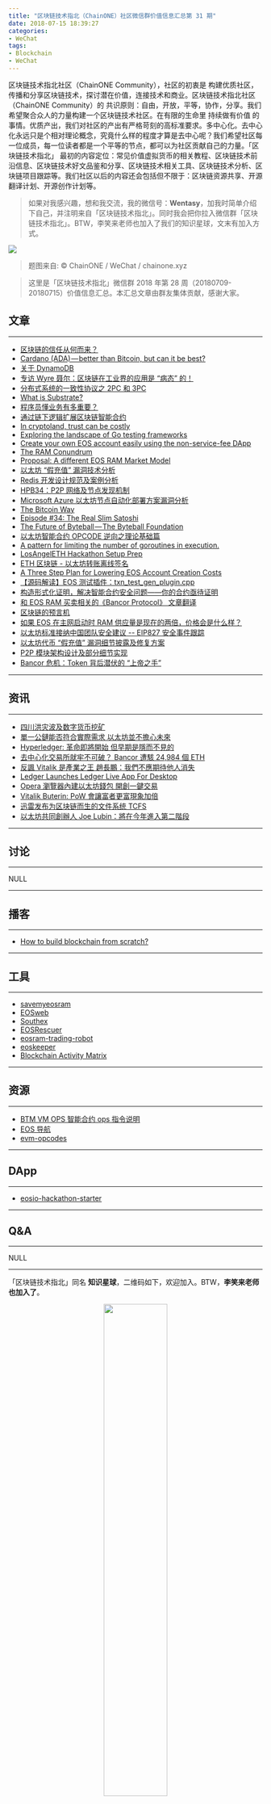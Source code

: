 ```yaml
---
title: "区块链技术指北（ChainONE）社区微信群价值信息汇总第 31 期"
date: 2018-07-15 18:39:27
categories:
- WeChat
tags:
- Blockchain
- WeChat
---
```

区块链技术指北社区（ChainONE Community），社区的初衷是 构建优质社区，传播和分享区块链技术，探讨潜在价值，连接技术和商业。区块链技术指北社区（ChainONE Community）的 共识原则：自由，开放，平等，协作，分享。我们希望聚合众人的力量构建一个区块链技术社区。在有限的生命里 持续做有价值 的事情。优质产出，我们对社区的产出有严格苛刻的高标准要求。多中心化。去中心化永远只是个相对理论概念，究竟什么样的程度才算是去中心呢？我们希望社区每一位成员，每一位读者都是一个平等的节点，都可以为社区贡献自己的力量。「区块链技术指北」 最初的内容定位：常见价值虚拟货币的相关教程、区块链技术前沿信息、区块链技术好文品鉴和分享、区块链技术相关工具、区块链技术分析、区块链项目跟踪等。我们社区以后的内容还会包括但不限于：区块链资源共享、开源翻译计划、开源创作计划等。
<!-- more -->

> 如果对我感兴趣，想和我交流，我的微信号：**Wentasy**，加我时简单介绍下自己，并注明来自「区块链技术指北」。同时我会把你拉入微信群「区块链技术指北」。BTW，李笑来老师也加入了我们的知识星球，文末有加入方式。

![](https://i.imgur.com/EFxCQjC.png)

> 题图来自: © ChainONE / WeChat / chainone.xyz

> 这里是「区块链技术指北」微信群 2018 年第 28 周（20180709-20180715）价值信息汇总。本汇总文章由群友集体贡献，感谢大家。

## 文章
***

* [区块链的信任从何而来？](https://bcage.one/d/799-blockchain)
* [Cardano (ADA) — better than Bitcoin, but can it be best?](https://bcage.one/d/802-cardano-ada-better-than-bitcoin-but-can-it-be-best)
* [关于 DynamoDB](https://bcage.one/d/807-dynamodb)
* [专访 Wyre 聂尔：区块链在工业界的应用是 “病态” 的！](https://bcage.one/d/808-wyre)
* [分布式系统的一致性协议之 2PC 和 3PC](https://bcage.one/d/810-2pc-3pc)
* [What is Substrate?](https://bcage.one/d/812-what-is-substrate)
* [程序员懂业务有多重要？](https://bcage.one/d/814-programmer)
* [通过链下逻辑扩展区块链智能合约](https://bcage.one/d/815-smart-contract)
* [In cryptoland, trust can be costly](https://bcage.one/d/816-in-cryptoland-trust-can-be-costly)
* [Exploring the landscape of Go testing frameworks](https://bcage.one/d/817-exploring-the-landscape-of-go-testing-frameworks)
* [Create your own EOS account easily using the non-service-fee DApp](https://bcage.one/d/818-create-your-own-eos-account-easily-using-the-non-service-fee-dapp)
* [The RAM Conundrum](https://bcage.one/d/819-the-ram-conundrum)
* [Proposal: A different EOS RAM Market Model](https://bcage.one/d/820-proposal-a-different-eos-ram-market-model)
* [以太坊 “假充值” 漏洞技术分析](https://bcage.one/d/822-ether)
* [Redis 开发设计规范及案例分析](https://bcage.one/d/823-redis)
* [HPB34：P2P 网络及节点发现机制](https://bcage.one/d/826-hpb34-p2p)
* [Microsoft Azure 以太坊节点自动化部署方案漏洞分析](https://bcage.one/d/827-microsoft-azure)
* [The Bitcoin Way](https://bcage.one/d/833-the-bitcoin-way)
* [Episode #34: The Real Slim Satoshi](https://bcage.one/d/834-episode-34-the-real-slim-satoshi)
* [The Future of Byteball — The Byteball Foundation](https://bcage.one/d/835-the-future-of-byteball-the-byteball-foundation)
* [以太坊智能合约 OPCODE 逆向之理论基础篇](https://bcage.one/d/838-opcode)
* [A pattern for limiting the number of goroutines in execution.](https://bcage.one/d/842-a-pattern-for-limiting-the-number-of-goroutines-in-execution)
* [LosAngelETH Hackathon Setup Prep](https://bcage.one/d/843-losangeleth-hackathon-setup-prep)
* [ETH 区块链 - 以太坊转账离线签名](https://bcage.one/d/844-eth)
* [A Three Step Plan for Lowering EOS Account Creation Costs](https://bcage.one/d/845-a-three-step-plan-for-lowering-eos-account-creation-costs)
* [【源码解读】EOS 测试插件：txn_test_gen_plugin.cpp](https://bcage.one/d/847-eos-txn-test-gen-plugin-cpp)
* [构造形式化证明，解决智能合约安全问题——你的合约亟待证明](https://mp.weixin.qq.com/s?__biz=MzUxNTgyNDk5NQ==&mid=2247483887&idx=1&sn=d912d1ae8062868660d11b165c0eac01&chksm=f9b18de3cec604f5afb1dc3bf4ad462416d77b98463c92a209f8c327e3707fb80a33a90684d5&mpshare=1&scene=1&srcid=0708R21gD14WcIjzJlN5TbdX#rd)
* [和 EOS RAM 买卖相关的《Bancor Protocol》 文章翻译](https://mp.weixin.qq.com/s?__biz=MzU3NjQxMTcyNQ==&mid=2247483684&idx=1&sn=9d634044f25bcabd0d4b3fcc1f63ab77&chksm=fd150006ca628910d0929badf498d329ba6ee62df116c4e55abeba9eabbc38f4c1287ba73a09&mpshare=1&scene=1&srcid=0709fdOszlhv18rw6FuLLmIH#rd)
* [区块链的预言机](https://mp.weixin.qq.com/s?__biz=MzI2NjkzNjYzNw==&mid=2247483845&idx=1&sn=4a56e77e82ad725ce430b67cda509fea&chksm=ea87c997ddf04081de2e068173157dc20ae3e43295dd97c4b610f8a557fe19ee0a7b70193fc1&mpshare=1&scene=1&srcid=0712l7y2OIFDR5t70Qp64081#rd)
* [如果 EOS 在主网启动时 RAM 供应量是现在的两倍，价格会是什么样？](https://mp.weixin.qq.com/s?__biz=MzU3NjQxMTcyNQ==&mid=2247483692&idx=1&sn=1609d37ca4356541c125b2322e01ee27&chksm=fd15000eca628918e82b25af580e1ace047e32729e184e2b0a783a423078b8c47fe70d7b6151&mpshare=1&scene=1&srcid=0712cfIIlcPSbezlw0EzVWII#rd)
* [以太坊标准接纳中国团队安全建议 -- EIP827 安全事件跟踪](https://mp.weixin.qq.com/s?__biz=MzUxNTgyNDk5NQ==&mid=2247483912&idx=1&sn=6777f302831a59126b7bf25cadce6e70&chksm=f9b18e04cec6071287f643465190897eb9d10a4e51405fdb0ed2ea5add3291089438cc395057&mpshare=1&scene=1&srcid=0714MGAl1ubnnBJJg09MSZhw#rd)
* [以太坊代币 “假充值” 漏洞细节披露及修复方案](https://mp.weixin.qq.com/s?__biz=MzU4ODQ3NTM2OA==&mid=2247483877&idx=1&sn=245963d250754c6045cf2ee3d4886d4d&chksm=fddd7f62caaaf674e8f55d17987264173cd146cf11e9ccb8c72cb2e01dccb0b0aeb76c6fde2d&mpshare=1&scene=1&srcid=0711QTeneLlapD6AzpsVQUi8#rd)
* [P2P 模块架构设计及部分细节实现](https://mp.weixin.qq.com/s?__biz=MzUzODg4ODkwNA==&mid=2247483678&idx=1&sn=7f43dac281e00d66cf2d2a4710afefde&chksm=fad19eb9cda617af248b13a59002b8a7643235b5accdd5ddc42c8c62f4fda353626745368909&mpshare=1&scene=1&srcid=0713lJZ2soFbNMD2gyhci0Xy#rd)
* [Bancor 危机：Token 背后潜伏的 “上帝之手”](https://mp.weixin.qq.com/s?__biz=MzUxNTgyNDk5NQ==&mid=2247483945&idx=1&sn=a427ee788b27a4e9498c64813eb99973&chksm=f9b18e25cec60733c4b7442af537e5c83dd808df277f4ca4d2cc38f1349305abf181305326d0&mpshare=1&scene=1&srcid=0714fb2pi0YBiIswpMrPiKD0#rd)

***

## 资讯
***

* [四川洪灾波及数字货币挖矿](https://bcage.one/d/800-hashrate)
* [單一公鏈能否符合實際需求 以太坊並不擔心未來](https://bcage.one/d/805-chain)
* [Hyperledger: 革命即將開始 但早期是隱而不見的](https://bcage.one/d/806-hyperledger)
* [去中心化交易所就牢不可破？ Bancor 遭駭 24,984 個 ETH](https://bcage.one/d/813-bancor-24-984-eth)
* [反諷 Vitalik 是產業之王 趙長鵬：我們不應期待他人消失](https://bcage.one/d/824-vitalik)
* [Ledger Launches Ledger Live App For Desktop](https://bcage.one/d/825-ledger-launches-ledger-live-app-for-desktop)
* [Opera 瀏覽器內建以太坊錢包 開創一鍵交易](https://bcage.one/d/836-opera)
* [Vitalik Buterin: PoW 會讓富者更富現象加倍](https://bcage.one/d/837-vitalik-buterin-pow)
* [迅雷发布为区块链而生的文件系统 TCFS](https://bcage.one/d/840-tcfs)
* [以太坊共同創辦人 Joe Lubin：將在今年進入第二階段](https://bcage.one/d/846-joe-lubin)

***

## 讨论
***

NULL

***

## 播客
***

* [How to build blockchain from scratch?](https://bcage.one/d/803-how-to-build-blockchain-from-scratch)

***

## 工具
***

* [savemyeosram](https://bcage.one/d/801-savemyeosram)
* [EOSweb](https://bcage.one/d/804-eosweb)
* [Southex](https://bcage.one/d/811-southex)
* [EOSRescuer](https://bcage.one/d/821-eosrescuer)
* [eosram-trading-robot](https://bcage.one/d/830-eosram-trading-robot)
* [eoskeeper](https://bcage.one/d/832-eoskeeper)
* [Blockchain Activity Matrix](https://bcage.one/d/841-blockchain-activity-matrix)

***

## 资源
***

* [BTM VM OPS 智能合约 ops 指令说明](https://bcage.one/d/828-btm-vm-ops-ops)
* [EOS 导航](https://bcage.one/d/829-eos)
* [evm-opcodes](https://bcage.one/d/839-evm-opcodes)

***

## DApp
***

* [eosio-hackathon-starter](https://bcage.one/d/809-eosio-hackathon-starter)

***

## Q&A
***

NULL

***

「区块链技术指北」同名 **知识星球**，二维码如下，欢迎加入。BTW，**李笑来老师也加入了**。

<div align=center><img width="50%" height="50%" src="https://raw.githubusercontent.com/BlockchainOne/WeChat/master/images/ZSXQ.jpg"/></div>

「区块链技术指北」相关资讯渠道：

> 「区块链技术指北」同名知识星球，[https://t.xiaomiquan.com/ZRbmaU3](https://t.xiaomiquan.com/ZRbmaU3)
> 官网，[https://chainone.xyz](https://chainone.xyz)
> 官方博客，[https://blog.chainone.xyz](https://blog.chainone.xyz)
> 官方社区，[https://bcage.one](https://bcage.one)
> Telegram Channel，[https://t.me/BlockchainAge](https://t.me/BlockchainAge)
> Telegram Group，[https://t.me/bcage](https://t.me/bcage)
> Twitter，[https://twitter.com/bcageone](https://twitter.com/bcageone)
> Facebook，[https://www.facebook.com/chainone.org](https://www.facebook.com/chainone.org)
> 新浪微博，[https://weibo.com/BlockchainAge](https://weibo.com/BlockchainAge)

同时，本系列文章会在以下渠道同步更新，欢迎关注：

> 「区块链技术指北」同名微信公众号（微信号：BlockchainAge）
> 官方博客，[https://blog.chainone.xyz](https://blog.chainone.xyz)
> 知乎专栏，[https://zhuanlan.zhihu.com/robinwen](https://zhuanlan.zhihu.com/robinwen)
> 简书，[https://www.jianshu.com/c/a37698a12ba9](https://www.jianshu.com/c/a37698a12ba9)
> Steemit，[https://steemit.com/@chainone](https://steemit.com/@chainone)
> Medium，[https://medium.com/@chainone.org](https://medium.com/@chainone.org)
> 币乎，[https://bihu.com/people/345886](https://bihu.com/people/345886)
> 掘金，[robinwen@juejin.im](https://juejin.im/user/5673ccae60b2260ee435f89a/posts)

原创不易，读者可以通过如下途径打赏，虚拟货币、美元、法币均支持。

> BTC: 1HRZ7og2KjqpP3v3jskgueNu64kJrFU8GD
> ERC20 Token: 0x5c8DEB48dC08b5dC60A0290B718690a801509Dd1
> PayPal: [https://www.paypal.me/robinwen](https://www.paypal.me/robinwen)
> 微信打赏二维码

<div align=center><img width="50%" height="50%" src="https://raw.githubusercontent.com/BlockchainOne/WeChat/master/images/WeChat.jpg"/></div>

–EOF–

版权声明：[自由转载-非商用-非衍生-保持署名（创意共享4.0许可证）](http://creativecommons.org/licenses/by-nc-nd/4.0/deed.zh)